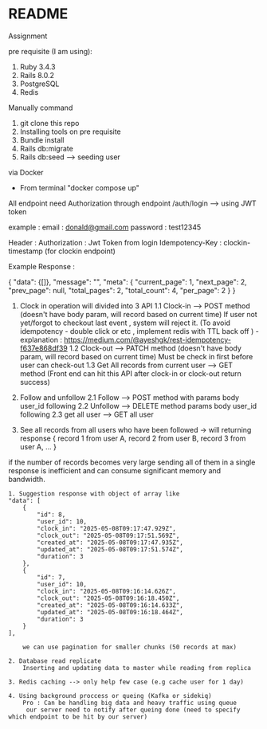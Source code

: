 # README

Assignment 

pre requisite (I am using): 


1. Ruby 3.4.3
2. Rails 8.0.2
3. PostgreSQL 
4. Redis 



Manually command 

1. git clone this repo 
2. Installing tools on pre requisite 
3. Bundle install 
4. Rails db:migrate
5. Rails db:seed --> seeding user 


via Docker 

- From terminal "docker compose up" 



All endpoint need Authorization through endpoint /auth/login --> using JWT token 

example : 
    email : donald@gmail.com 
    password : test12345


Header : 
    Authorization : Jwt Token from login 
    Idempotency-Key : clockin-timestamp (for clockin endpoint)


Example Response : 

{
    "data": {[]},
    "message": "",
    "meta": {
        "current_page": 1,
        "next_page": 2,
        "prev_page": null,
        "total_pages": 2,
        "total_count": 4,
        "per_page": 2
    }
}




1. Clock in operation will divided into 3 API 
    1.1 Clock-in --> POST method (doesn't have body param, will record based on current time)
        If user not yet/forgot to checkout last event , system will reject it.
        (To avoid idempotency - double click or etc , implement redis with TTL back off  ) - explanation :  https://medium.com/@ayeshgk/rest-idempotency-f637e868df39
    1.2 Clock-out --> PATCH method (doesn't have body param, will record based on current time)
        Must be check in first before user can check-out 
    1.3 Get All records from current user --> GET method (Front end can hit this API after clock-in or clock-out return success)


2. Follow and unfollow 
    2.1 Follow --> POST method with params body user_id following 
    2.2 Unfollow --> DELETE method params body user_id following 
    2.3 get all user --> GET all user 



3. See all records from all users who have been followed 
-> will  returning response 
{
record 1 from user A,
record 2 from user B,
record 3 from user A,
...
}

if the number of records becomes very large sending all of them in a single response is inefficient and can consume significant memory and bandwidth. 

    1. Suggestion response with object of array like 
    "data": [
        {
            "id": 8,
            "user_id": 10,
            "clock_in": "2025-05-08T09:17:47.929Z",
            "clock_out": "2025-05-08T09:17:51.569Z",
            "created_at": "2025-05-08T09:17:47.935Z",
            "updated_at": "2025-05-08T09:17:51.574Z",
            "duration": 3
        },
        {
            "id": 7,
            "user_id": 10,
            "clock_in": "2025-05-08T09:16:14.626Z",
            "clock_out": "2025-05-08T09:16:18.450Z",
            "created_at": "2025-05-08T09:16:14.633Z",
            "updated_at": "2025-05-08T09:16:18.464Z",
            "duration": 3
        }
    ],

        we can use pagination for smaller chunks (50 records at max)

    2. Database read replicate
        Inserting and updating data to master while reading from replica 

    3. Redis caching --> only help few case (e.g cache user for 1 day) 

    4. Using background proccess or queing (Kafka or sidekiq) 
        Pro : Can be handling big data and heavy traffic using queue 
         our server need to notify after queing done (need to specify which endpoint to be hit by our server)
         



